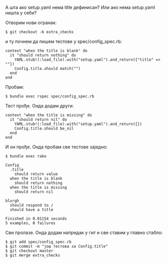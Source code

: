 
А шта ако setup.yaml нема title дефинисан? Или ако нема setup.yaml
ништа у себи?

Отворим нови огранак: 

    $ git checkout -b extra_checks

и ту почнем да пишем тестове у spec/config_spec.rb:

    context "when the title is blank" do
      it "should return nothing" do
        YAML.stub!(:load_file).with("setup.yaml").and_return({"title" => ""}) 
        Config.title.should match("")
      end
    end

Пробам:

    $ bundle exec rspec spec/config_spec.rb
    
Тест прође. Онда додам други:

    context "when the title is missing" do
      it "should return nil" do
        YAML.stub!(:load_file).with("setup.yaml").and_return({}) 
        Config.title.should be_nil
      end
    end
    
И он прође. Онда пробам све тестове заједно:

    $ bundle exec rake
     
    Config
      .title
        should return value
      when the title is blank
        should return nothing
      when the title is missing
        should return nil
     
    blurgh
      should respond to /
      should have a title
     
    Finished in 0.01154 seconds
    5 examples, 0 failures

Сви пролазе. Онда додам напредак у гит и све ставим у главно стабло:

    $ git add spec/config_spec.rb
    $ git commit -m "још тестова за Config.title" 
    $ git checkout master
    $ git merge extra_checks

